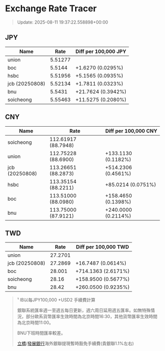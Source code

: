 # Exchange Rate Tracer

> Update: 2025-08-11 19:37:22.558898+00:00

## JPY

| Name           |    Rate | Diff per 100,000 JPY   |
|----------------|---------|------------------------|
| union          | 5.51277 |                        |
| boc            | 5.5144  | +1.6270 (0.0295%)      |
| hsbc           | 5.51956 | +5.1565 (0.0935%)      |
| jcb (20250808) | 5.52134 | +1.7811 (0.0323%)      |
| bnu            | 5.5431  | +21.7624 (0.3942%)     |
| soicheong      | 5.55463 | +11.5275 (0.2080%)     |

## CNY

| Name           | Rate                | Diff per 100,000 CNY   |
|----------------|---------------------|------------------------|
| soicheong      | 112.61917	(88.7948) |                        |
| union          | 112.75228	(88.6900) | +133.1130 (0.1182%)    |
| jcb (20250808) | 113.26651	(88.2873) | +514.2306 (0.4561%)    |
| hsbc           | 113.35154	(88.2211) | +85.0214 (0.0751%)     |
| boc            | 113.51000	(88.0980) | +158.4650 (0.1398%)    |
| bnu            | 113.75000	(87.9121) | +240.0000 (0.2114%)    |

## TWD

| Name           |    Rate | Diff per 100,000 TWD   |
|----------------|---------|------------------------|
| union          | 27.2701 |                        |
| jcb (20250808) | 27.2869 | +16.7487 (0.0614%)     |
| boc            | 28.001  | +714.1363 (2.6171%)    |
| soicheong      | 28.16   | +158.9500 (0.5677%)    |
| bnu            | 28.42   | +260.0500 (0.9235%)    |


> ¹ IB以每JPY100,000 +USD2 手續費計算
>
> 銀聯系統匯率週一至週五每日更新，週六周日延用週五匯率。如無特殊情況，部分歐系貨幣匯率生效時間為北京時間16:30，其他貨幣匯率生效時間為北京時間11:00。
>
> BNU下班時間匯率較差。
>
> [立橋](https://www.wlbank.com.mo/uploads/ueditor/file/20181211/1544536513900230.pdf)/[發展銀行](https://www.mdb.com.mo/Service_Charges_20230728.pdf)海外銀聯提現暫時豁免手續費(貴銀聯1.1%左右)

